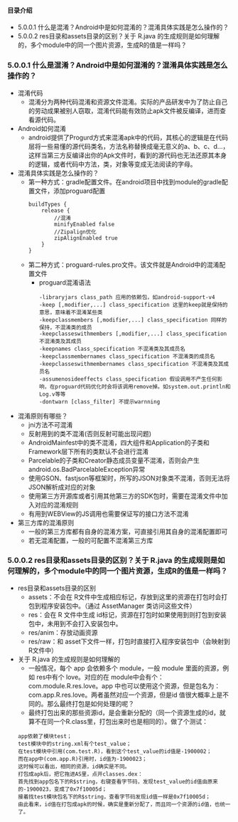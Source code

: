 #### 目录介绍
- 5.0.0.1 什么是混淆？Android中是如何混淆的？混淆具体实践是怎么操作的？
- 5.0.0.2 res目录和assets目录的区别？关于 R.java 的生成规则是如何理解的，多个module中的同一个图片资源，生成R的值是一样吗？




### 5.0.0.1 什么是混淆？Android中是如何混淆的？混淆具体实践是怎么操作的？
- 混淆代码
    - 混淆分为两种代码混淆和资源文件混淆。实际的产品研发中为了防止自己的劳动成果被别人窃取，混淆代码能有效防止apk文件被反编译，进而查看源代码。
- Android如何混淆
    - android提供了Progurd方式来混淆apk中的代码，其核心的逻辑是在代码层将一些易懂的源代码类名，方法名称替换成毫无意义的a、b、c、d...，这样当第三方反编译出你的Apk文件时，看到的源代码也无法还原其本身的逻辑，或者代码中方法，类，对象等变成无法阅读的字母。
- 混淆具体实践是怎么操作的？
    - 第一种方式：gradle配置文件。在android项目中找到module的gradle配置文件，添加proguard配置
        ```
        buildTypes {
            release {
                //混淆
                minifyEnabled false
                //Zipalign优化
                zipAlignEnabled true
            }
        }
        ```
    - 第二种方式：proguard-rules.pro文件。该文件就是Android中的混淆配置文件
        - proguard混淆语法
            ```
            -libraryjars class_path 应用的依赖包，如android-support-v4  
            -keep [,modifier,...] class_specification 这里的keep就是保持的意思，意味着不混淆某些类 
            -keepclassmembers [,modifier,...] class_specification 同样的保持，不混淆类的成员  
            -keepclasseswithmembers [,modifier,...] class_specification 不混淆类及其成员  
            -keepnames class_specification 不混淆类及其成员名  
            -keepclassmembernames class_specification 不混淆类的成员名  
            -keepclasseswithmembernames class_specification 不混淆类及其成员名  
            -assumenosideeffects class_specification 假设调用不产生任何影响，在proguard代码优化时会将该调用remove掉。如system.out.println和Log.v等等  
            -dontwarn [class_filter] 不提示warnning  
            ```
- 混淆原则有哪些？
    - jni方法不可混淆
    - 反射用到的类不混淆(否则反射可能出现问题)
    - AndroidMainfest中的类不混淆，四大组件和Application的子类和Framework层下所有的类默认不会进行混淆
    - Parcelable的子类和Creator静态成员变量不混淆，否则会产生android.os.BadParcelableException异常
    - 使用GSON、fastjson等框架时，所写的JSON对象类不混淆，否则无法将JSON解析成对应的对象
    - 使用第三方开源库或者引用其他第三方的SDK包时，需要在混淆文件中加入对应的混淆规则
    - 有用到WEBView的JS调用也需要保证写的接口方法不混淆
- 第三方库的混淆原则
    - 一般的第三方库都有自身的混淆方案，可直接引用其自身的混淆配置即可
    - 若无混淆配置，一般的可配置不混淆第三方库





### 5.0.0.2 res目录和assets目录的区别？关于 R.java 的生成规则是如何理解的，多个module中的同一个图片资源，生成R的值是一样吗？
- res目录和assets目录的区别
    - assets：不会在 R文件中生成相应标记，存放到这里的资源在打包时会打包到程序安装包中。（通过 AssetManager 类访问这些文件）
    - res：会在 R 文件中生成 id标记，资源在打包时如果使用到则打包到安装包中，未用到不会打入安装包中。
    - res/anim：存放动画资源
    - res/raw：和 asset下文件一样，打包时直接打入程序安装包中（会映射到 R文件中）
- 关于 R.java 的生成规则是如何理解的
    - 一般情况，每个 app 会依赖多个 module，一般 module 里面的资源，例如 res中有个 love。对应的在 module中会有个：com.module.R.res.love。app 中也可以使用这个资源，但是包名为：com.app.R.res.love。两者虽然对应一个资源，但是id 值很大概率上是不同的。那么最终打包是如何处理的呢？
    - 最终打包出来的那些资源id，是会重新分配的（同一个资源生成的id，就算不在同一个R.class里，打包出来时也是相同的）。做了个测试：
    ```
    app依赖了模块test；
    test模块中的string.xml有个test_value；
    在test模块中引用(com.test.R)，看到这个test_value的id值是-1900002；
    而在app中(com.app.R)引用时，id值为-1900023；
    这时候可以看出，相同的资源，id确实是不同。
    打包成apk后，把它拖进AS里，点开classes.dex：
    首先找到app包名下的R$string，右键查看字节码，发现test_value的id值由原来的-1900023，变成了0x7f10005d；
    接着找test模块包名下的R$string，查看字节码发现id值一样是0x7f10005d；
    由此看来，id值在打包成apk的时候，确实是重新分配了，而且同一个资源的id值，也统一了。
    ```




